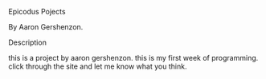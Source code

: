 Epicodus Pojects

By Aaron Gershenzon.

Description

this is a project by aaron gershenzon. this is my first week of programming. click through the site and let me know what you think. 
